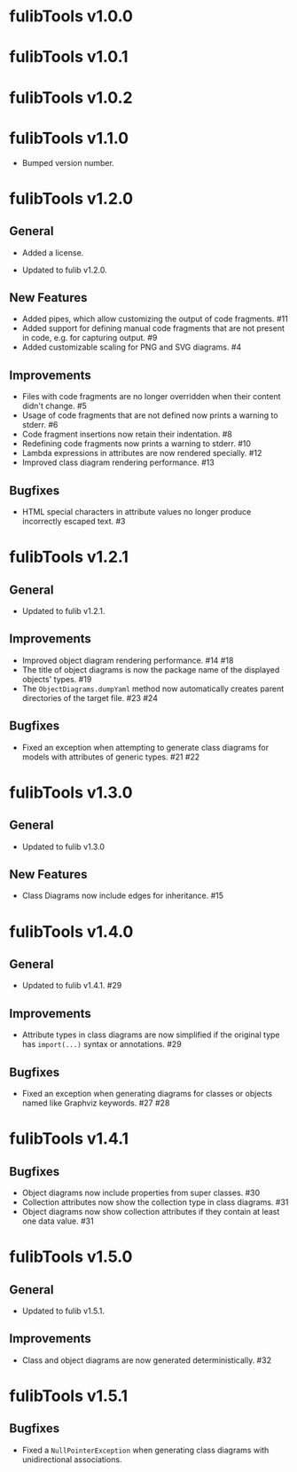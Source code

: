 # fulibTools v1.0.0

# fulibTools v1.0.1

# fulibTools v1.0.2

# fulibTools v1.1.0

* Bumped version number.

# fulibTools v1.2.0

## General

+ Added a license.
* Updated to fulib v1.2.0.

## New Features

+ Added pipes, which allow customizing the output of code fragments. #11
+ Added support for defining manual code fragments that are not present in code, e.g. for capturing output. #9
+ Added customizable scaling for PNG and SVG diagrams. #4

## Improvements

* Files with code fragments are no longer overridden when their content didn't change. #5
* Usage of code fragments that are not defined now prints a warning to stderr. #6
* Code fragment insertions now retain their indentation. #8
* Redefining code fragments now prints a warning to stderr. #10
* Lambda expressions in attributes are now rendered specially. #12
* Improved class diagram rendering performance. #13

## Bugfixes

* HTML special characters in attribute values no longer produce incorrectly escaped text. #3

# fulibTools v1.2.1

## General

* Updated to fulib v1.2.1.

## Improvements

* Improved object diagram rendering performance. #14 #18
* The title of object diagrams is now the package name of the displayed objects' types. #19
* The `ObjectDiagrams.dumpYaml` method now automatically creates parent directories of the target file. #23 #24

## Bugfixes

* Fixed an exception when attempting to generate class diagrams for models with attributes of generic types. #21 #22

# fulibTools v1.3.0

## General

* Updated to fulib v1.3.0

## New Features

+ Class Diagrams now include edges for inheritance. #15

# fulibTools v1.4.0

## General

* Updated to fulib v1.4.1. #29

## Improvements

* Attribute types in class diagrams are now simplified if the original type has `import(...)` syntax or annotations. #29

## Bugfixes

* Fixed an exception when generating diagrams for classes or objects named like Graphviz keywords. #27 #28

# fulibTools v1.4.1

## Bugfixes

* Object diagrams now include properties from super classes. #30
* Collection attributes now show the collection type in class diagrams. #31
* Object diagrams now show collection attributes if they contain at least one data value. #31

# fulibTools v1.5.0

## General

* Updated to fulib v1.5.1.

## Improvements

* Class and object diagrams are now generated deterministically. #32

# fulibTools v1.5.1

## Bugfixes

* Fixed a `NullPointerException` when generating class diagrams with unidirectional associations.
